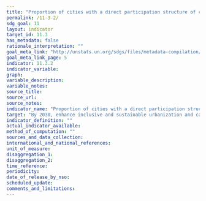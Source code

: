 ```yaml
---
title: "Proportion of cities with a direct participation structure of civil society in urban planning and management that operate regularly and democratically"
permalink: /11-3-2/
sdg_goal: 11
layout: indicator
target_id: 11.3
has_metadata: false
rationale_interpretation: ""
goal_meta_link: "http://unstats.un.org/sdgs/files/metadata-compilation/Metadata-Goal-11.pdf"
goal_meta_link_page: 5
indicator: 11.3.2
indicator_variable: 
graph: 
variable_description: 
variable_notes: 
source_title: 
source_url: 
source_notes: 
indicator_name: "Proportion of cities with a direct participation structure of civil society in urban planning and management that operate regularly and democratically"
target: "By 2030, enhance inclusive and sustainable urbanization and capacity for participatory, integrated and sustainable human settlement planning and management in all countries."
indicator_definition: ""
actual_indicator_available: 
method_of_computation: ""
sources_and_data_collection: 
international_and_national_references: 
unit_of_measure: 
disaggregation_1: 
disaggregation_2: 
time_reference: 
periodicity: 
date_of_release_by_nso: 
scheduled_update: 
comments_and_limitations: 
---
```



